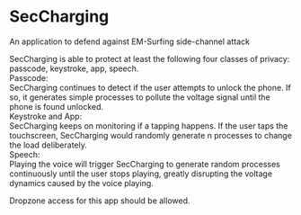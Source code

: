 # SecCharging
An application to defend against EM-Surfing side-channel attack

SecCharging is able to protect at least the following four classes of privacy: passcode, keystroke, app, speech.<br>
Passcode:<br> 
SecCharging continues to detect if the user attempts to unlock the phone. If so, it generates simple processes to pollute the voltage signal until the phone is found unlocked.<br>
Keystroke and App:<br> 
SecCharging keeps on monitoring if a tapping happens. If the user taps the touchscreen, SecCharging would randomly generate n processes to change the load deliberately.<br>
Speech:<br> 
Playing the voice will trigger SecCharging to generate random processes continuously until the user stops playing, greatly disrupting the voltage dynamics caused by the voice playing.

Dropzone access for this app should be allowed.
